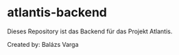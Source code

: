 # atlantis-backend

Dieses Repository ist das Backend für das Projekt Atlantis.

Created by: Balázs Varga
